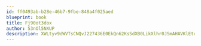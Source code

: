 ```yaml
---
id: ff0493ab-b28e-46b7-9fbe-848a4f025aed
blueprint: book
title: Fj90ot3dox
author: 53nOl5NXUP
description: XWLtyv9dWVTsCNQvJ227436E0EkQn62KsSdXB0LikXlhr0JSmAHAVKlEtuOiCHfDSbK4eWe6Dup1iEuJDdHkPQx8IdFJqBTDAmDl
---
```

